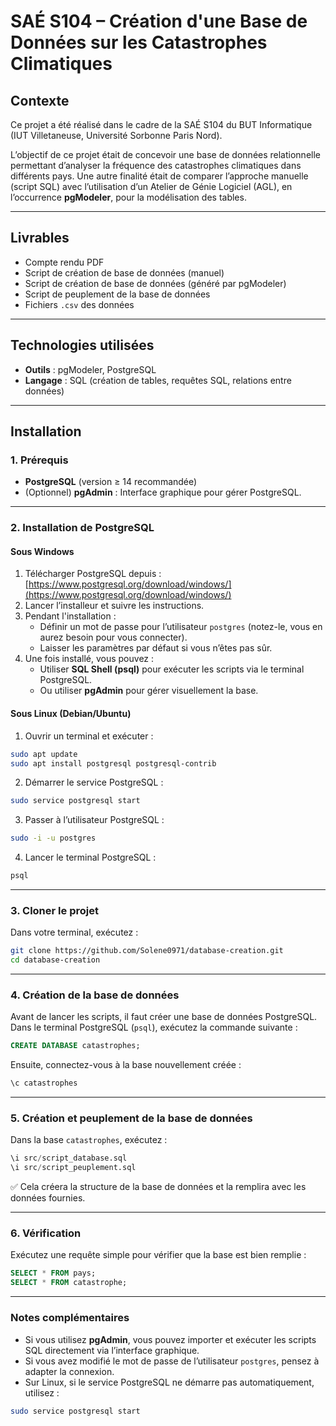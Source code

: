 # SAÉ S104 – Création d'une Base de Données sur les Catastrophes Climatiques

## Contexte  
Ce projet a été réalisé dans le cadre de la SAÉ S104 du BUT Informatique (IUT Villetaneuse, Université Sorbonne Paris Nord).

L’objectif de ce projet était de concevoir une base de données relationnelle permettant d’analyser la fréquence des catastrophes climatiques dans différents pays. Une autre finalité était de comparer l’approche manuelle (script SQL) avec l’utilisation d’un Atelier de Génie Logiciel (AGL), en l’occurrence **pgModeler**, pour la modélisation des tables.

---

## Livrables

- Compte rendu PDF  
- Script de création de base de données (manuel)  
- Script de création de base de données (généré par pgModeler)  
- Script de peuplement de la base de données  
- Fichiers `.csv` des données

---

## Technologies utilisées

- **Outils** : pgModeler, PostgreSQL  
- **Langage** : SQL (création de tables, requêtes SQL, relations entre données)

---

## Installation

### 1. Prérequis
- **PostgreSQL** (version ≥ 14 recommandée)
- (Optionnel) **pgAdmin** : Interface graphique pour gérer PostgreSQL.

---

### 2. Installation de PostgreSQL

#### Sous Windows
1. Télécharger PostgreSQL depuis : [https://www.postgresql.org/download/windows/](https://www.postgresql.org/download/windows/)
2. Lancer l’installeur et suivre les instructions.
3. Pendant l'installation :
   - Définir un mot de passe pour l’utilisateur `postgres` (notez-le, vous en aurez besoin pour vous connecter).
   - Laisser les paramètres par défaut si vous n’êtes pas sûr.
4. Une fois installé, vous pouvez :
   - Utiliser **SQL Shell (psql)** pour exécuter les scripts via le terminal PostgreSQL.
   - Ou utiliser **pgAdmin** pour gérer visuellement la base.

#### Sous Linux (Debian/Ubuntu)
1. Ouvrir un terminal et exécuter :
```bash
sudo apt update
sudo apt install postgresql postgresql-contrib
```
2. Démarrer le service PostgreSQL :
```bash
sudo service postgresql start
```
3. Passer à l’utilisateur PostgreSQL :
```bash
sudo -i -u postgres
```
4. Lancer le terminal PostgreSQL :
```bash
psql
```

---

### 3. Cloner le projet

Dans votre terminal, exécutez :
```bash
git clone https://github.com/Solene0971/database-creation.git
cd database-creation
```

---

### 4. Création de la base de données

Avant de lancer les scripts, il faut créer une base de données PostgreSQL.  
Dans le terminal PostgreSQL (`psql`), exécutez la commande suivante :

```sql
CREATE DATABASE catastrophes;
```

Ensuite, connectez-vous à la base nouvellement créée :

```sql
\c catastrophes
```

---

### 5. Création et peuplement de la base de données

Dans la base `catastrophes`, exécutez :
```sql
\i src/script_database.sql
\i src/script_peuplement.sql
```

✅ Cela créera la structure de la base de données et la remplira avec les données fournies.

---

### 6. Vérification

Exécutez une requête simple pour vérifier que la base est bien remplie :
```sql
SELECT * FROM pays;
SELECT * FROM catastrophe;
```

---

### Notes complémentaires

- Si vous utilisez **pgAdmin**, vous pouvez importer et exécuter les scripts SQL directement via l’interface graphique.
- Si vous avez modifié le mot de passe de l’utilisateur `postgres`, pensez à adapter la connexion.
- Sur Linux, si le service PostgreSQL ne démarre pas automatiquement, utilisez :  
```bash
sudo service postgresql start
```
